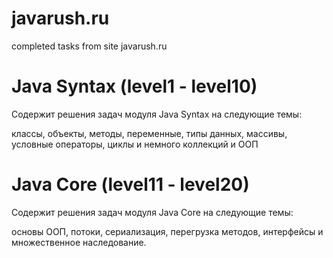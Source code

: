 # javarush.ru
completed tasks from site javarush.ru

# Java Syntax  (level1 - level10)

Содержит решения задач модуля Java Syntax на следующие темы: 

классы, объекты, методы, переменные, типы данных, массивы, условные операторы, циклы и немного коллекций и ООП

# Java Core  (level11 - level20)

Содержит решения задач модуля Java Core на следующие темы: 

основы ООП, потоки, сериализация, перегрузка методов, интерфейсы и множественное наследование.
